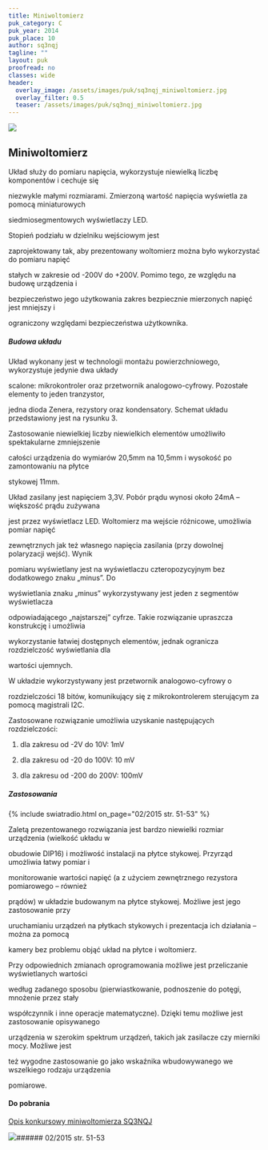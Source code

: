 ```yaml
---
title: Miniwoltomierz
puk_category: C
puk_year: 2014
puk_place: 10
author: sq3nqj
tagline: ""
layout: puk
proofread: no
classes: wide
header:
  overlay_image: /assets/images/puk/sq3nqj_miniwoltomierz.jpg
  overlay_filter: 0.5
  teaser: /assets/images/puk/sq3nqj_miniwoltomierz.jpg
---
```






 



![](assets/data/img/projects/2014-10-0.jpg) 



Miniwoltomierz
--------------





 Układ służy do pomiaru napięcia, wykorzystuje niewielką liczbę komponentów i cechuje się

 niezwykle małymi rozmiarami. Zmierzoną wartość napięcia wyświetla za pomocą miniaturowych

 siedmiosegmentowych wyświetlaczy LED.






 Stopień podziału w dzielniku wejściowym jest

 zaprojektowany tak, aby prezentowany woltomierz można było wykorzystać do pomiaru napięć

 stałych w zakresie od -200V do +200V. Pomimo tego, ze względu na budowę urządzenia i

 bezpieczeństwo jego użytkowania zakres bezpiecznie mierzonych napięć jest mniejszy i

 ograniczony względami bezpieczeństwa użytkownika.




##### Budowa układu




 Układ wykonany jest w technologii montażu powierzchniowego, wykorzystuje jedynie dwa układy

 scalone: mikrokontroler oraz przetwornik analogowo-cyfrowy. Pozostałe elementy to jeden tranzystor,

 jedna dioda Zenera, rezystory oraz kondensatory. Schemat układu przedstawiony jest na rysunku 3.

 Zastosowanie niewielkiej liczby niewielkich elementów umożliwiło spektakularne zmniejszenie

 całości urządzenia do wymiarów 20,5mm na 10,5mm i wysokość po zamontowaniu na płytce

 stykowej 11mm.






 Układ zasilany jest napięciem 3,3V. Pobór prądu wynosi około 24mA – większość prądu zużywana

jest przez wyświetlacz LED. Woltomierz ma wejście różnicowe, umożliwia pomiar napięć

zewnętrznych jak też własnego napięcia zasilania (przy dowolnej polaryzacji wejść). Wynik

pomiaru wyświetlany jest na wyświetlaczu czteropozycyjnym bez dodatkowego znaku „minus”. Do

wyświetlania znaku „minus” wykorzystywany jest jeden z segmentów wyświetlacza

odpowiadającego „najstarszej” cyfrze. Takie rozwiązanie upraszcza konstrukcję i umożliwia

wykorzystanie łatwiej dostępnych elementów, jednak ogranicza rozdzielczość wyświetlania dla

wartości ujemnych.






W układzie wykorzystywany jest przetwornik analogowo-cyfrowy o

rozdzielczości 18 bitów, komunikujący się z mikrokontrolerem sterującym za pomocą magistrali I2C.

Zastosowane rozwiązanie umożliwia uzyskanie następujących rozdzielczości:  


1) dla zakresu od -2V do 10V: 1mV  


2) dla zakresu od -20 do 100V: 10 mV  


3) dla zakresu od -200 do 200V: 100mV  




##### Zastosowania
{% include swiatradio.html on_page="02/2015 str. 51-53" %}



Zaletą prezentowanego rozwiązania jest bardzo niewielki rozmiar urządzenia (wielkość układu w

obudowie DIP16) i możliwość instalacji na płytce stykowej. Przyrząd umożliwia łatwy pomiar i

monitorowanie wartości napięć (a z użyciem zewnętrznego rezystora pomiarowego – również

prądów) w układzie budowanym na płytce stykowej. Możliwe jest jego zastosowanie przy

uruchamianiu urządzeń na płytkach stykowych i prezentacja ich działania – można za pomocą

kamery bez problemu objąć układ na płytce i woltomierz.






Przy odpowiednich zmianach oprogramowania możliwe jest przeliczanie wyświetlanych wartości

według zadanego sposobu (pierwiastkowanie, podnoszenie do potęgi, mnożenie przez stały

współczynnik i inne operacje matematyczne). Dzięki temu możliwe jest zastosowanie opisywanego

urządzenia w szerokim spektrum urządzeń, takich jak zasilacze czy mierniki mocy. Możliwe jest

też wygodne zastosowanie go jako wskaźnika wbudowywanego we wszelkiego rodzaju urządzenia

pomiarowe.





#### Do pobrania

[Opis konkursowy miniwoltomierza SQ3NQJ](/assets/bin/SQ3NQJ_miniwoltomierz.pdf)




![](assets/img/logo/sr_logo_s.jpg)###### 02/2015 str. 51-53

 





 


